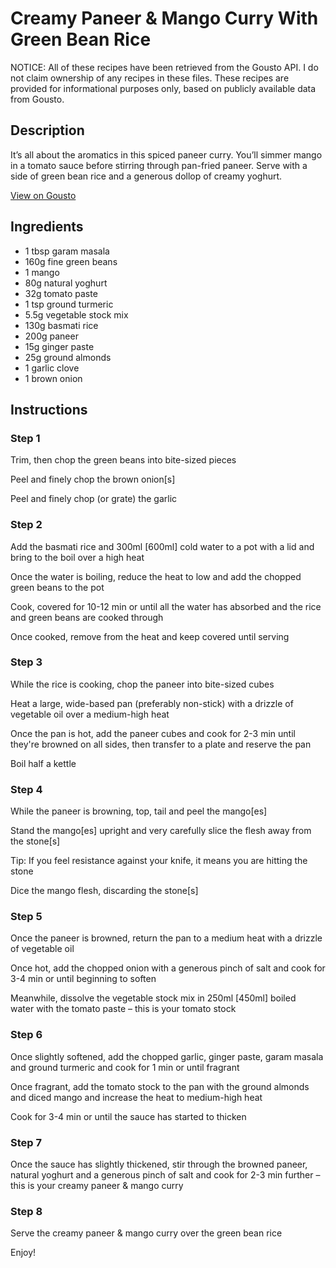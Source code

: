 # Creamy Paneer & Mango Curry With Green Bean Rice

NOTICE: All of these recipes have been retrieved from the Gousto API. I do not claim ownership of any recipes in these files. These recipes are provided for informational purposes only, based on publicly available data from Gousto.

## Description

It’s all about the aromatics in this spiced paneer curry. You’ll simmer mango in a tomato sauce before stirring through pan-fried paneer. Serve with a side of green bean rice and a generous dollop of creamy yoghurt.

[View on Gousto](https://www.gousto.co.uk/recipes/cookbook/creamy-paneer-mango-curry-with-green-bean-rice)

## Ingredients

- 1 tbsp garam masala
- 160g fine green beans
- 1 mango
- 80g natural yoghurt
- 32g tomato paste
- 1 tsp ground turmeric
- 5.5g vegetable stock mix
- 130g basmati rice
- 200g paneer
- 15g ginger paste
- 25g ground almonds
- 1 garlic clove
- 1 brown onion

## Instructions


### Step 1

Trim, then chop the green beans into bite-sized pieces

Peel and finely chop the brown onion<span class="text-danger">[s]</span>

Peel and finely chop (or grate) the garlic


### Step 2

Add the basmati rice and 300ml <span class="text-danger">[600ml]</span> cold water to a pot with a lid and bring to the boil over a high heat

Once the water is boiling, reduce the heat to low and add the chopped green beans to the pot

Cook, covered for 10-12 min or until all the water has absorbed and the rice and green beans are cooked through

Once cooked, remove from the heat and keep covered until serving


### Step 3

While the rice is cooking, chop the paneer into bite-sized cubes

Heat a large, wide-based pan (preferably non-stick) with a drizzle of vegetable oil over a medium-high heat

Once the pan is hot, add the paneer cubes and cook for 2-3 min until they're browned on all sides, then transfer to a plate and reserve the pan

Boil half a kettle


### Step 4

While the paneer is browning, top, tail and peel the mango<span class="text-danger">[es]</span>

Stand the mango<span class="text-danger">[es]</span> upright and very carefully slice the flesh away from the stone<span class="text-danger">[s]</span>

Tip: If you feel resistance against your knife, it means you are hitting the stone

Dice the mango flesh, discarding the stone<span class="text-danger">[s]</span>


### Step 5

Once the paneer is browned, return the pan to a medium heat with a drizzle of vegetable oil

Once hot, add the chopped onion with a generous pinch of salt and cook for 3-4 min or until beginning to soften

Meanwhile, dissolve the vegetable stock mix in 250ml <span class="text-danger">[450ml]</span> boiled water with the tomato paste – this is your tomato stock


### Step 6

Once slightly softened, add the chopped garlic, ginger paste, garam masala and ground turmeric and cook for 1 min or until fragrant

Once fragrant, add the tomato stock to the pan with the ground almonds and diced mango and increase the heat to medium-high heat

Cook for 3-4 min or until the sauce has started to thicken


### Step 7

Once the sauce has slightly thickened, stir through the browned paneer, natural yoghurt and a generous pinch of salt and cook for 2-3 min further  – this is your creamy paneer & mango curry

### Step 8

Serve the creamy paneer & mango curry over the green bean rice

Enjoy!


